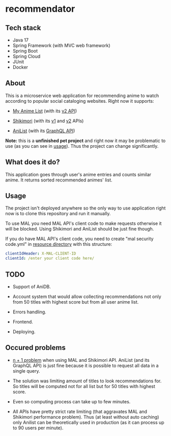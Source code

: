 # recommendator

## Tech stack

- Java 17
- Spring Framework (with MVC web framework)
- Spring Boot
- Spring Cloud
- JUnit
- Docker

## About
 
This is a microservice web application for recommending anime to watch according to popular social cataloging websites. Right now it supports:

- [My Anime List](https://myanimelist.net/) (with its [v2 API](https://myanimelist.net/apiconfig/references/api/v2))

- [Shikimori](https://shikimori.one/) (with its [v1](https://shikimori.one/api/doc/1.0) and [v2](https://shikimori.one/api/doc/2.0) APIs)

- [AniList](https://anilist.co/) (with its [GraphQL API](https://github.com/AniList/ApiV2-GraphQL-Docs))

**Note:** this is a **unfinished pet project** and right now it may be problematic to use (as you can see in [usage](#usage)). Thus the project can change significantly.

## What does it do?

This application goes through user's anime entries and counts similar anime. It returns sorted recommended animes' list.

## Usage

The project isn't deployed anywhere so the only way to use application right now is to clone this repository and run it manually.

To use MAL you need MAL API's client code to make requests otherwise it will be blocked. Using Shikimori and AniList should be just fine though.

If you do have MAL API's client code, you need to create "mal security code.yml" in [resource directory](mal/src/main/resources/) with this structure:

```yaml
clientIdHeader: X-MAL-CLIENT-ID
clientId: /enter your client code here/
```

## TODO

- Support of AniDB.

- Account system that would allow collecting recommendations not only from 50 titles with highest score but from all user anime list.

- Errors handling.

- Frontend.

- Deploying.

## Occured problems

- [n + 1 problem](https://restfulapi.net/rest-api-n-1-problem/) when using MAL and Shikimori API. AniList (and its GraphQL API) is just fine because it is possible to request all data in a single query.

- The solution was limiting amount of titles to look recommendations for. So titles will be computed not for all list but for 50 titles with highest score.

- Even so computing process can take up to few minutes.

- All APIs have pretty strict rate limiting (that aggravates MAL and Shikimori performance problem). Thus (at least without auto caching) only Anilist can be theoretically used in production (as it can process up to 90 users per minute).
